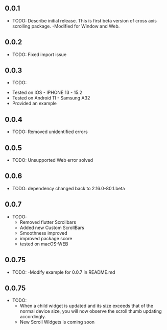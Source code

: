 ## 0.0.1

* TODO: Describe initial release.
This is first beta version of cross axis scrolling package.
  -Modified for Window and Web.
## 0.0.2
* TODO: Fixed import issue

## 0.0.3
* TODO: 
- Tested on IOS - IPHONE 13 - 15.2
- Tested on Android 11 - Samsung A32
- Provided an example 

## 0.0.4
* TODO:
Removed unidentified errors

## 0.0.5
* TODO:
  Unsupported Web error solved

## 0.0.6
* TODO:
  dependency changed back to 2.16.0-80.1.beta

## 0.0.7
* TODO:
  - Removed flutter Scrollbars
  - Added new Custom ScrollBars
  - Smoothness improved
  - improved package score
  - tested on macOS-WEB

## 0.0.75
* TODO:
  -Modify example for 0.0.7 in README.md

## 0.0.75
* TODO:
  - When a child widget is updated and its size exceeds that of the normal device size, you will now observe the scroll thumb updating accordingly.
  - New Scroll Widgets is coming soon
  